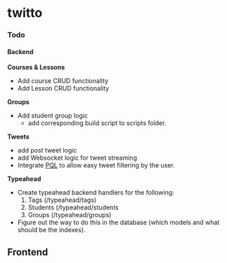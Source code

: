 twitto
======

### Todo

#### Backend

**Courses & Lessons**
* Add course CRUD functionality
* Add Lesson CRUD functionality

**Groups**
* Add student group logic
    * add corresponding build script to scripts folder.

**Tweets**
* add post tweet logic
* add Websocket logic for tweet streaming
* Integrate [PQL](http://github/alonho/pql) to allow easy tweet filtering by the user.

**Typeahead**
* Create typeahead backend handlers for the following:
    1. Tags (/typeahead/tags)
    2. Students (/typeahead/students
    3. Groups (/typeahead/groups)
* Figure out the way to do this in the database (which models and what should be the indexes).

## Frontend

